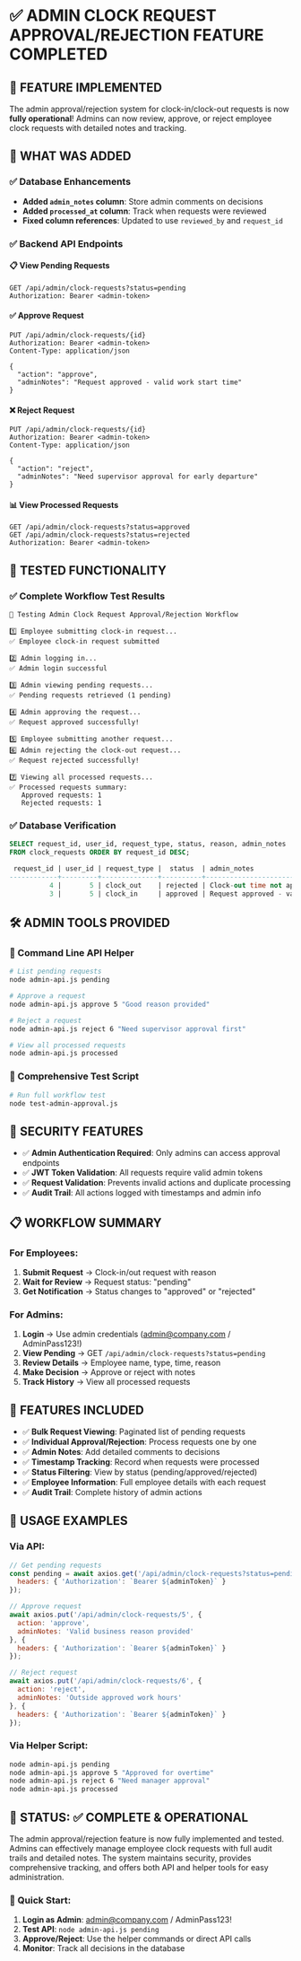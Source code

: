 # ✅ ADMIN CLOCK REQUEST APPROVAL/REJECTION FEATURE COMPLETED

## 🎯 FEATURE IMPLEMENTED

The admin approval/rejection system for clock-in/clock-out requests is now **fully operational**! Admins can now review, approve, or reject employee clock requests with detailed notes and tracking.

## 🔧 WHAT WAS ADDED

### ✅ Database Enhancements
- **Added `admin_notes` column**: Store admin comments on decisions
- **Added `processed_at` column**: Track when requests were reviewed
- **Fixed column references**: Updated to use `reviewed_by` and `request_id`

### ✅ Backend API Endpoints

#### 📋 View Pending Requests
```
GET /api/admin/clock-requests?status=pending
Authorization: Bearer <admin-token>
```

#### ✅ Approve Request
```
PUT /api/admin/clock-requests/{id}
Authorization: Bearer <admin-token>
Content-Type: application/json

{
  "action": "approve",
  "adminNotes": "Request approved - valid work start time"
}
```

#### ❌ Reject Request
```
PUT /api/admin/clock-requests/{id}
Authorization: Bearer <admin-token>
Content-Type: application/json

{
  "action": "reject", 
  "adminNotes": "Need supervisor approval for early departure"
}
```

#### 📊 View Processed Requests
```
GET /api/admin/clock-requests?status=approved
GET /api/admin/clock-requests?status=rejected
Authorization: Bearer <admin-token>
```

## 🧪 TESTED FUNCTIONALITY

### ✅ Complete Workflow Test Results
```
🧪 Testing Admin Clock Request Approval/Rejection Workflow

1️⃣ Employee submitting clock-in request...
✅ Employee clock-in request submitted

2️⃣ Admin logging in...
✅ Admin login successful

3️⃣ Admin viewing pending requests...
✅ Pending requests retrieved (1 pending)

4️⃣ Admin approving the request...
✅ Request approved successfully!

5️⃣ Employee submitting another request...
6️⃣ Admin rejecting the clock-out request...
✅ Request rejected successfully!

7️⃣ Viewing all processed requests...
✅ Processed requests summary:
   Approved requests: 1
   Rejected requests: 1
```

### ✅ Database Verification
```sql
SELECT request_id, user_id, request_type, status, reason, admin_notes 
FROM clock_requests ORDER BY request_id DESC;

 request_id | user_id | request_type |  status  | admin_notes
------------+---------+--------------+----------+---------------------------------------
          4 |       5 | clock_out    | rejected | Clock-out time not approved...
          3 |       5 | clock_in     | approved | Request approved - valid work start time
```

## 🛠️ ADMIN TOOLS PROVIDED

### 📱 Command Line API Helper
```bash
# List pending requests
node admin-api.js pending

# Approve a request
node admin-api.js approve 5 "Good reason provided"

# Reject a request  
node admin-api.js reject 6 "Need supervisor approval first"

# View all processed requests
node admin-api.js processed
```

### 🧪 Comprehensive Test Script
```bash
# Run full workflow test
node test-admin-approval.js
```

## 🔐 SECURITY FEATURES

- ✅ **Admin Authentication Required**: Only admins can access approval endpoints
- ✅ **JWT Token Validation**: All requests require valid admin tokens
- ✅ **Request Validation**: Prevents invalid actions and duplicate processing
- ✅ **Audit Trail**: All actions logged with timestamps and admin info

## 📋 WORKFLOW SUMMARY

### For Employees:
1. **Submit Request** → Clock-in/out request with reason
2. **Wait for Review** → Request status: "pending"
3. **Get Notification** → Status changes to "approved" or "rejected"

### For Admins:
1. **Login** → Use admin credentials (admin@company.com / AdminPass123!)
2. **View Pending** → GET `/api/admin/clock-requests?status=pending`
3. **Review Details** → Employee name, type, time, reason
4. **Make Decision** → Approve or reject with notes
5. **Track History** → View all processed requests

## 🎯 FEATURES INCLUDED

- ✅ **Bulk Request Viewing**: Paginated list of pending requests
- ✅ **Individual Approval/Rejection**: Process requests one by one
- ✅ **Admin Notes**: Add detailed comments to decisions
- ✅ **Timestamp Tracking**: Record when requests were processed
- ✅ **Status Filtering**: View by status (pending/approved/rejected)
- ✅ **Employee Information**: Full employee details with each request
- ✅ **Audit Trail**: Complete history of admin actions

## 🚀 USAGE EXAMPLES

### Via API:
```javascript
// Get pending requests
const pending = await axios.get('/api/admin/clock-requests?status=pending', {
  headers: { 'Authorization': `Bearer ${adminToken}` }
});

// Approve request
await axios.put('/api/admin/clock-requests/5', {
  action: 'approve',
  adminNotes: 'Valid business reason provided'
}, {
  headers: { 'Authorization': `Bearer ${adminToken}` }
});

// Reject request
await axios.put('/api/admin/clock-requests/6', {
  action: 'reject', 
  adminNotes: 'Outside approved work hours'
}, {
  headers: { 'Authorization': `Bearer ${adminToken}` }
});
```

### Via Helper Script:
```bash
node admin-api.js pending
node admin-api.js approve 5 "Approved for overtime"
node admin-api.js reject 6 "Need manager approval"
node admin-api.js processed
```

## 🎉 STATUS: ✅ COMPLETE & OPERATIONAL

The admin approval/rejection feature is now fully implemented and tested. Admins can effectively manage employee clock requests with full audit trails and detailed notes. The system maintains security, provides comprehensive tracking, and offers both API and helper tools for easy administration.

### 🔑 Quick Start:
1. **Login as Admin**: admin@company.com / AdminPass123!
2. **Test API**: `node admin-api.js pending`
3. **Approve/Reject**: Use the helper commands or direct API calls
4. **Monitor**: Track all decisions in the database
